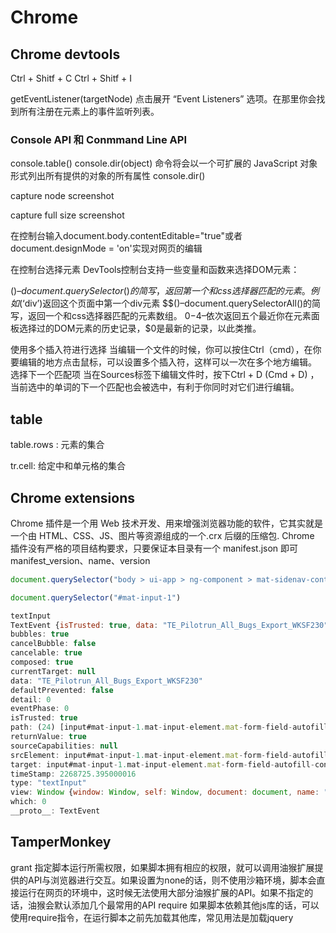 # Chrome

<!-- ui-grid-row ng-star-inserted -->
<!-- ng-star-inserted -->

## Chrome devtools

Ctrl + Shitf + C
Ctrl + Shitf + I

getEventListener(targetNode)
点击展开 “Event Listeners” 选项。在那里你会找到所有注册在元素上的事件监听列表。

### Console API 和 Conmmand Line API

console.table()
console.dir(object) 命令将会以一个可扩展的 JavaScript 对象形式列出所有提供的对象的所有属性
console.dir()

capture node screenshot

capture full size screenshot

在控制台输入document.body.contentEditable="true"或者document.designMode = 'on'实现对网页的编辑

在控制台选择元素
DevTools控制台支持一些变量和函数来选择DOM元素：

$()–document.querySelector()的简写，返回第一个和css选择器匹配的元素。例如$(‘div’)返回这个页面中第一个div元素
$$()–document.querySelectorAll()的简写，返回一个和css选择器匹配的元素数组。
$0-$4–依次返回五个最近你在元素面板选择过的DOM元素的历史记录，$0是最新的记录，以此类推。

使用多个插入符进行选择
当编辑一个文件的时候，你可以按住Ctrl（cmd），在你要编辑的地方点击鼠标，可以设置多个插入符，这样可以一次在多个地方编辑。
选择下一个匹配项
当在Sources标签下编辑文件时，按下Ctrl + D (Cmd + D) ，当前选中的单词的下一个匹配也会被选中，有利于你同时对它们进行编辑。

## table

table.rows : <tr>元素的集合

tr.cell: 给定<tr>中<td>和<th>单元格的集合

## Chrome extensions

Chrome 插件是一个用 Web 技术开发、用来增强浏览器功能的软件，它其实就是一个由 HTML、CSS、JS、图片等资源组成的一个.crx 后缀的压缩包.
Chrome 插件没有严格的项目结构要求，只要保证本目录有一个 manifest.json 即可manifest_version、name、version

```js
document.querySelector("body > ui-app > ng-component > mat-sidenav-container > mat-sidenav-content > div > div > div > ng-component > ui-grid > div > div > ui-grid-filters > ui-grid-search > div > button > span > mat-icon > svg")

document.querySelector("#mat-input-1")

textInput 
TextEvent {isTrusted: true, data: "TE_Pilotrun_All_Bugs_Export_WKSF230", view: Window, detail: 0, sourceCapabilities: null, …}
bubbles: true
cancelBubble: false
cancelable: true
composed: true
currentTarget: null
data: "TE_Pilotrun_All_Bugs_Export_WKSF230"
defaultPrevented: false
detail: 0
eventPhase: 0
isTrusted: true
path: (24) [input#mat-input-1.mat-input-element.mat-form-field-autofill-control.cdk-text-field-autofill-monitor…, div.mat-form-field-infix, div.mat-form-field-flex, div.mat-form-field-wrapper, mat-form-field.mat-form-field.ng-tns-c21-4.mat-primary.mat-form-field-type-mat-input.mat-form-field…, form.ng-untouched.ng-pristine.ng-valid, div.layout-row.layout-align-v-end.layout-align-h-center.search-box-container, ui-grid-search.ng-star-inserted, ui-grid-filters.layout-row.ng-star-inserted, div.ui-grid-header.layout-row.layout-align-v-start.layout-align-h-center.layout-wrap.ng-star-insert…, div.ui-grid, ui-grid, ng-component.ng-star-inserted, div.flex-95, div.layout-row.layout-align-v-center.layout-align-h-start, div.mat-content, mat-sidenav-content.mat-drawer-content.mat-sidenav-content.ng-star-inserted, mat-sidenav-container.mat-drawer-container.mat-sidenav-container.mat-drawer-transition, ng-component.ng-star-inserted, ui-app.en, body.light, html, document, Window]
returnValue: true
sourceCapabilities: null
srcElement: input#mat-input-1.mat-input-element.mat-form-field-autofill-control.cdk-text-field-autofill-monitored
target: input#mat-input-1.mat-input-element.mat-form-field-autofill-control.cdk-text-field-autofill-monitored
timeStamp: 2268725.395000016
type: "textInput"
view: Window {window: Window, self: Window, document: document, name: "", location: Location, …}
which: 0
__proto__: TextEvent
```

## TamperMonkey

grant 指定脚本运行所需权限，如果脚本拥有相应的权限，就可以调用油猴扩展提供的API与浏览器进行交互。如果设置为none的话，则不使用沙箱环境，脚本会直接运行在网页的环境中，这时候无法使用大部分油猴扩展的API。如果不指定的话，油猴会默认添加几个最常用的API
require 如果脚本依赖其他js库的话，可以使用require指令，在运行脚本之前先加载其他库，常见用法是加载jquery
